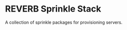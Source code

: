 REVERB Sprinkle Stack
=====================

A collection of sprinkle packages for provisioning servers.
